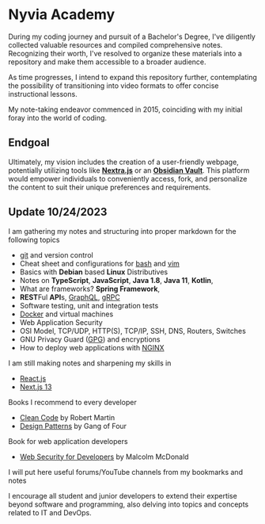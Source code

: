 # Nyvia Academy

During my coding journey and pursuit of a Bachelor's Degree, I've diligently collected valuable resources and compiled comprehensive notes. Recognizing their worth, I've resolved to organize these materials into a repository and make them accessible to a broader audience.

As time progresses, I intend to expand this repository further, contemplating the possibility of transitioning into video formats to offer concise instructional lessons.

My note-taking endeavor commenced in 2015, coinciding with my initial foray into the world of coding.

## Endgoal
Ultimately, my vision includes the creation of a user-friendly webpage, potentially utilizing tools like **[Nextra.js](https://nextra.site/)** or an **[Obsidian Vault](https://obsidian.md/)**. This platform would empower individuals to conveniently access, fork, and personalize the content to suit their unique preferences and requirements.



## Update 10/24/2023
I am gathering my notes and structuring into proper markdown for the following topics
  
  - [git](https://git-scm.com/) and version control
  - Cheat sheet and configurations for [bash](https://www.gnu.org/software/bash/) and [vim](https://www.vim.org/)
  - Basics with **Debian** based **Linux** Distributives
  - Notes on **TypeScript**, **JavaScript**, **Java 1.8**, **Java 11**, **Kotlin**, 
  - What are frameworks? **Spring Framework**, 
  - **REST**Ful **API**s, [GraphQL](https://graphql.org/), [gRPC](https://grpc.io/)
  - Software testing, unit and integration tests
  - [Docker](https://docs.docker.com/) and virtual machines
  - Web Application Security
  - OSI Model, TCP/UDP, HTTP(S), TCP/IP, SSH, DNS, Routers, Switches
  - GNU Privacy Guard ([GPG](https://gnupg.org/)) and encryptions
  - How to deploy web applications with [NGINX](https://nginx.org/en/docs/)


I am still making notes and sharpening my skills in
- [React.js](https://react.dev/learn)
- [Next.js 13](https://nextjs.org/docs)

Books I recommend to every developer
- [Clean Code](https://www.amazon.ca/Clean-Code-Handbook-Software-Craftsmanship/dp/0132350882/ref=sr_1_1?keywords=clean+code&s=books&sr=1-1) by Robert Martin
- [Design Patterns](https://www.amazon.ca/Design-Patterns-Elements-Reusable-Object-Oriented/dp/0201633612/ref=sr_1_1?keywords=design+patterns&s=books&sr=1-1) by Gang of Four
  
Book for web application developers
- [Web Security for Developers](https://www.amazon.ca/Web-Security-Developers-Malcolm-McDonald/dp/1593279949)
  by Malcolm McDonald

I will put here useful forums/YouTube channels from my bookmarks and notes

I encourage all student and junior developers to extend their expertise beyond software and programming, also delving into topics and concepts related to IT and DevOps.

